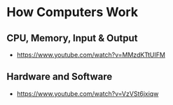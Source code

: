 # How Computers Work

## CPU, Memory, Input & Output

* https://www.youtube.com/watch?v=MMzdKTtUIFM

## Hardware and Software

* https://www.youtube.com/watch?v=VzVSt6jxiqw
